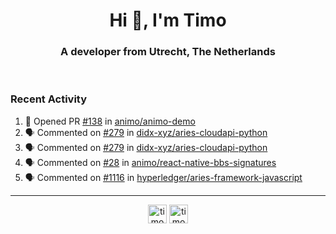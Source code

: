 <h1 align="center">Hi 👋, I'm Timo</h1>
<h3 align="center">A developer from Utrecht, The Netherlands</h3>
<br/>
<!-- https://github.com/rahuldkjain/github-profile-readme-generator --!>

<!--  <p align="left"><img src="https://github-readme-stats.vercel.app/api?username=timoglastra&show_icons=true&count_private=true&" alt="timoglastra" /></p> --!>

<!--
Github language stats
<p align="left"><img src="https://github-readme-stats.vercel.app/api/top-langs/?username=timoglastra&layout=compact" alt="timoglastra" /><p>
-->

<!-- Codestats language stats -->
<!-- <p align="left"><img src="https://codestats-readme.vercel.app/api/top-langs/?username=timoglastra&layout=compact&language_count=12" alt="timoglastra" /><p>    --!>
  
<h3>Recent Activity</h3>

<!--START_SECTION:activity-->
1. 💪 Opened PR [#138](https://github.com/animo/animo-demo/pull/138) in [animo/animo-demo](https://github.com/animo/animo-demo)
2. 🗣 Commented on [#279](https://github.com/didx-xyz/aries-cloudapi-python/issues/279) in [didx-xyz/aries-cloudapi-python](https://github.com/didx-xyz/aries-cloudapi-python)
3. 🗣 Commented on [#279](https://github.com/didx-xyz/aries-cloudapi-python/issues/279) in [didx-xyz/aries-cloudapi-python](https://github.com/didx-xyz/aries-cloudapi-python)
4. 🗣 Commented on [#28](https://github.com/animo/react-native-bbs-signatures/issues/28) in [animo/react-native-bbs-signatures](https://github.com/animo/react-native-bbs-signatures)
5. 🗣 Commented on [#1116](https://github.com/hyperledger/aries-framework-javascript/issues/1116) in [hyperledger/aries-framework-javascript](https://github.com/hyperledger/aries-framework-javascript)
<!--END_SECTION:activity-->

---

<p align="center">
<a href="https://twitter.com/timoglastra" target="blank"><img align="center" src="https://cdn.jsdelivr.net/npm/simple-icons@3.0.1/icons/twitter.svg" alt="timoglastra" height="30" width="30" /></a>
<a href="https://linkedin.com/in/timoglastra" target="blank"><img align="center" src="https://cdn.jsdelivr.net/npm/simple-icons@3.0.1/icons/linkedin.svg" alt="timoglastra" height="30" width="30" /></a>
</p>



